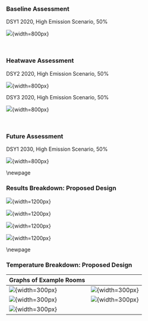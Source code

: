### Baseline Assessment

DSY1 2020, High Emission Scenario, 50%

![](../data\interim\TM59\000_test__TM59results.jpeg){width=800px}

<br>

### Heatwave Assessment

DSY2 2020, High Emission Scenario, 50%

![](../data\interim\TM59\000_test__TM59results.jpeg){width=800px}

DSY3 2020, High Emission Scenario, 50%

![](../data\interim\TM59\000_test__TM59results.jpeg){width=800px}

<br>

### Future Assessment

DSY1 2030, High Emission Scenario, 50%

![](../data\interim\TM59\000_test__TM59results.jpeg){width=800px}

\newpage

### Results Breakdown: Proposed Design

![](../data\interim\TM59\graphs\000_test__percent_pass.jpg){width=1200px}

![](../data\interim\TM59\graphs\000_test__crit_category.jpg){width=1200px}

![](../data\interim\TM59\graphs\000_test__av_non_bedroom.jpg){width=1200px}

![](../data\interim\TM59\graphs\000_test__av_bedroom.jpg){width=1200px}

\newpage

### Temperature Breakdown: Proposed Design

| Graphs of Example Rooms                                                                       |                                                                                                |
|:----------------------------------------------------------------------------------------------|:-----------------------------------------------------------------------------------------------|
| ![](../data\interim\TM59\graphs\000_test__temps__AA_03_01_DB_DoubleBedroom1.jpg){width=300px} | ![](../data\interim\TM59\graphs\000_test__temps__AA_03_01_LR_KitchenLiving2B.jpg){width=300px} |
| ![](../data\interim\TM59\graphs\000_test__temps__AA_03_01_WC_Bathroom.jpg){width=300px}       | ![](../data\interim\TM59\graphs\000_test__temps__BB_00_01_LR_LivingRoom3B.jpg){width=300px}    |
| ![](../data\interim\TM59\graphs\000_test__temps__BB_00_01_WC_Toilet.jpg){width=300px}         |                                                                                                |


